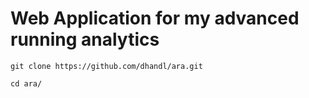 # Web Application for my advanced running analytics
 
```git clone https://github.com/dhandl/ara.git```

```cd ara/```
